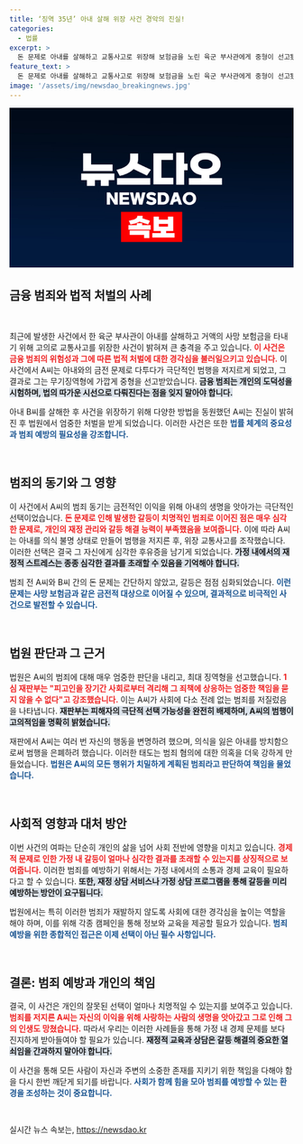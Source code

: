 ```yaml
---
title: ‘징역 35년’ 아내 살해 위장 사건 경악의 진실!
categories:
  - 법률
excerpt: >
  돈 문제로 아내를 살해하고 교통사고로 위장해 보험금을 노린 육군 부사관에게 중형이 선고됐다. 대법원은 살인 및 보험사기 혐의를 명확히 인정하며 징역 35년을 확정했다. 끔찍한 범죄의 전말이 공개된다!
feature_text: >
  돈 문제로 아내를 살해하고 교통사고로 위장해 보험금을 노린 육군 부사관에게 중형이 선고됐다. 대법원은 살인 및 보험사기 혐의를 명확히 인정하며 징역 35년을 확정했다. 끔찍한 범죄의 전말이 공개된다!
image: '/assets/img/newsdao_breakingnews.jpg'
---
```


<p><img src="/assets/img/newsdao_breakingnews.jpg" alt="bookingtag 속보" /></p>

<h2 data-ke-size="size26">금융 범죄와 법적 처벌의 사례</h2>

<p data-ke-size="size16">&nbsp;</p>

<p>최근에 발생한 사건에서 한 육군 부사관이 아내를 살해하고 거액의 사망 보험금을 타내기 위해 고의로 교통사고를 위장한 사건이 밝혀져 큰 충격을 주고 있습니다. <b><span style="color: #ee2323;">이 사건은 금융 범죄의 위험성과 그에 따른 법적 처벌에 대한 경각심을 불러일으키고 있습니다.</span></b> 이 사건에서 A씨는 아내와의 금전 문제로 다투다가 극단적인 범행을 저지르게 되었고, 그 결과로 그는 무기징역형에 가깝게 중형을 선고받았습니다. <b><span style="background-color: #21538527;">금융 범죄는 개인의 도덕성을 시험하며, 법의 따가운 시선으로 다뤄진다는 점을 잊지 말아야 합니다.</span></b> </p>

<p>아내 B씨를 살해한 후 사건을 위장하기 위해 다양한 방법을 동원했던 A씨는 진실이 밝혀진 후 법원에서 엄중한 처벌을 받게 되었습니다. 이러한 사건은 또한 <b><span style="color: #1a5490;">법률 체계의 중요성과 범죄 예방의 필요성을 강조합니다.</span></b> </p>

<p data-ke-size="size16">&nbsp;</p>

<h2 data-ke-size="size26">범죄의 동기와 그 영향</h2>

<p>이 사건에서 A씨의 범죄 동기는 금전적인 이익을 위해 아내의 생명을 앗아가는 극단적인 선택이었습니다. <b><span style="color: #ee2323;">돈 문제로 인해 발생한 갈등이 치명적인 범죄로 이어진 점은 매우 심각한 문제로, 개인의 재정 관리와 갈등 해결 능력이 부족했음을 보여줍니다.</span></b> 이에 따라 A씨는 아내를 의식 불명 상태로 만들어 범행을 저지른 후, 위장 교통사고를 조작했습니다. 이러한 선택은 결국 그 자신에게 심각한 후유증을 남기게 되었습니다. <b><span style="background-color: #21538527;">가정 내에서의 재정적 스트레스는 종종 심각한 결과를 초래할 수 있음을 기억해야 합니다.</span></b></p>

<p>범죄 전 A씨와 B씨 간의 돈 문제는 간단하지 않았고, 갈등은 점점 심화되었습니다. <b><span style="color: #1a5490;">이런 문제는 사망 보험금과 같은 금전적 대상으로 이어질 수 있으며, 결과적으로 비극적인 사건으로 발전할 수 있습니다.</span></b> </p>

<p data-ke-size="size16">&nbsp;</p>

<h2 data-ke-size="size26">법원 판단과 그 근거</h2>

<p>법원은 A씨의 범죄에 대해 매우 엄중한 판단을 내리고, 최대 징역형을 선고했습니다. <b><span style="color: #ee2323;">1심 재판부는 "피고인을 장기간 사회로부터 격리해 그 죄책에 상응하는 엄중한 책임을 묻지 않을 수 없다"고 강조했습니다.</span></b> 이는 A씨가 사회에 다소 전례 없는 범죄를 저질렀음을 나타냅니다. <b><span style="background-color: #21538527;">재판부는 피해자의 극단적 선택 가능성을 완전히 배제하며, A씨의 범행이 고의적임을 명확히 밝혔습니다.</span></b></p>

<p>재판에서 A씨는 여러 번 자신의 행동을 변명하려 했으며, 의식을 잃은 아내를 방치함으로써 범행을 은폐하려 했습니다. 이러한 태도는 범죄 혐의에 대한 의혹을 더욱 강하게 만들었습니다. <b><span style="color: #1a5490;">법원은 A씨의 모든 행위가 치밀하게 계획된 범죄라고 판단하여 책임을 물었습니다.</span></b></p>

<p data-ke-size="size16">&nbsp;</p>

<h2 data-ke-size="size26">사회적 영향과 대처 방안</h2>

<p>이번 사건의 여파는 단순히 개인의 삶을 넘어 사회 전반에 영향을 미치고 있습니다. <b><span style="color: #ee2323;">경제적 문제로 인한 가정 내 갈등이 얼마나 심각한 결과를 초래할 수 있는지를 상징적으로 보여줍니다.</span></b> 이러한 범죄를 예방하기 위해서는 가정 내에서의 소통과 경제 교육이 필요하다고 할 수 있습니다. <b><span style="background-color: #21538527;">또한, 재정 상담 서비스나 가정 상담 프로그램을 통해 갈등을 미리 예방하는 방안이 요구됩니다.</span></b></p>

<p>법원에서는 특히 이러한 범죄가 재발하지 않도록 사회에 대한 경각심을 높이는 역할을 해야 하며, 이를 위해 각종 캠페인을 통해 정보와 교육을 제공할 필요가 있습니다. <b><span style="color: #1a5490;">범죄 예방을 위한 종합적인 접근은 이제 선택이 아닌 필수 사항입니다.</span></b> </p>

<p data-ke-size="size16">&nbsp;</p>

<h2 data-ke-size="size26">결론: 범죄 예방과 개인의 책임</h2>

<p>결국, 이 사건은 개인의 잘못된 선택이 얼마나 치명적일 수 있는지를 보여주고 있습니다. <b><span style="color: #ee2323;">범죄를 저지른 A씨는 자신의 이익을 위해 사랑하는 사람의 생명을 앗아갔고 그로 인해 그의 인생도 망쳤습니다.</span></b> 따라서 우리는 이러한 사례들을 통해 가정 내 경제 문제를 보다 진지하게 받아들여야 할 필요가 있습니다. <b><span style="background-color: #21538527;">재정적 교육과 상담은 갈등 해결의 중요한 열쇠임을 간과하지 말아야 합니다.</span></b> </p>

<p>이 사건을 통해 모든 사람이 자신과 주변의 소중한 존재를 지키기 위한 책임을 다해야 함을 다시 한번 깨닫게 되기를 바랍니다. <b><span style="color: #1a5490;">사회가 함께 힘을 모아 범죄를 예방할 수 있는 환경을 조성하는 것이 중요합니다.</span></b></p>

<p data-ke-size="size16">&nbsp;</p>
실시간 뉴스 속보는, <a href="https://newsdao.kr" rel="dofollow">https://newsdao.kr</a>


